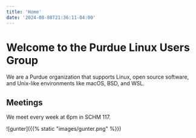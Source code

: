 ```yaml
---
title: 'Home'
date: '2024-08-08T21:36:11-04:00'
---
```


# Welcome to the Purdue Linux Users Group

We are a Purdue organization that supports Linux, open source software, and Unix-like environments like macOS, BSD, and WSL.

## Meetings

We meet every week at 6pm in SCHM 117.

![gunter]({{% static "images/gunter.png" %}})
